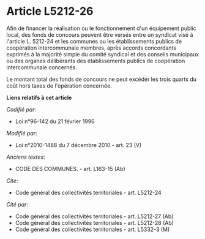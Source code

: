 # Article L5212-26

Afin de financer la réalisation ou le fonctionnement d'un équipement public local, des fonds de concours peuvent être versés
entre un syndicat visé à l'article L. 5212-24 et les communes ou les établissements publics de coopération intercommunale
membres, après accords concordants exprimés à la majorité simple du comité syndical et des conseils municipaux ou des organes
délibérants des établissements publics de coopération intercommunale concernés.

Le montant total des fonds de concours ne peut excéder les trois quarts du coût hors taxes de l'opération concernée.

**Liens relatifs à cet article**

_Codifié par_:

  - Loi n°96-142 du 21 février 1996

_Modifié par_:

  - Loi n°2010-1488 du 7 décembre 2010 - art. 23 (V)

_Anciens textes_:

  - CODE DES COMMUNES. - art. L163-15 (Ab)

_Cite_:

  - Code général des collectivités territoriales - art. L5212-24

_Cité par_:

  - Code général des collectivités territoriales - art. L5212-27 (Ab)
  - Code général des collectivités territoriales - art. L5212-28 (Ab)
  - Code général des collectivités territoriales - art. L5332-3 (M)
